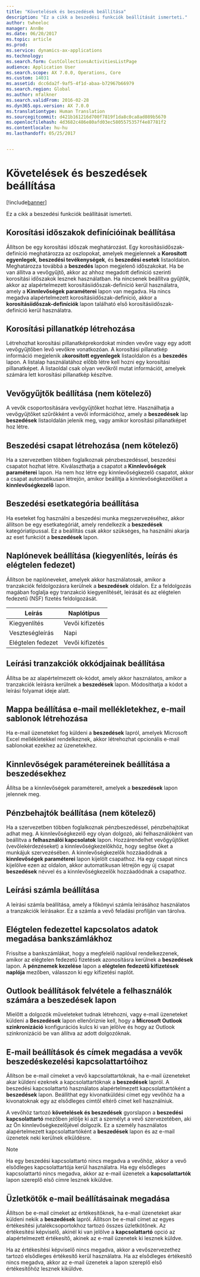 ```yaml
---
title: "Követelések és beszedések beállítása"
description: "Ez a cikk a beszedési funkciók beállítását ismerteti."
author: twheeloc
manager: AnnBe
ms.date: 06/20/2017
ms.topic: article
ms.prod: 
ms.service: dynamics-ax-applications
ms.technology: 
ms.search.form: CustCollectionsActivitiesListPage
audience: Application User
ms.search.scope: AX 7.0.0, Operations, Core
ms.custom: 14031
ms.assetid: dcc6da2f-9af5-4f1d-abaa-b72967b66979
ms.search.region: Global
ms.author: mfalkner
ms.search.validFrom: 2016-02-28
ms.dyn365.ops.version: AX 7.0.0
ms.translationtype: Human Translation
ms.sourcegitcommit: d421b161216d700f7819f1da8c0ca8ad089b5670
ms.openlocfilehash: 4d3682c486e80afd03ec5805575357f4e87781f2
ms.contentlocale: hu-hu
ms.lasthandoff: 05/25/2017


---
```


# <a name="set-up-credit-and-collections"></a>Követelések és beszedések beállítása

[!include[banner](../includes/banner.md)]


Ez a cikk a beszedési funkciók beállítását ismerteti.

<a name="set-up-aging-period-definitions"></a>Korosítási időszakok definícióinak beállítása
-------------------------------

Állítson be egy korosítási időszak meghatározást. Egy korosításiidőszak-definíció meghatározza az oszlopokat, amelyek megjelennek a **Korosított egyenlegek**, **beszedési tevékenységek**, és **beszedési esetek** listaoldalon. Meghatározza továbbá a **beszedés** lapon megjelenő időszakokat. Ha be van állítva a vevőgyűjtő, akkor az ahhoz megadott definíció szerinti korosítási időszakok lesznek használatban. Ha nincsenek beállítva gyűjtők, akkor az alapértelmezett korosításiidőszak-definíció kerül használatra, amely a **Kinnlevőségek paraméterei** lapon van megadva. Ha nincs megadva alapértelmezett korosításiidőszak-definíció, akkor a **korosításiidőszak-definíciók** lapon található első korosításiidőszak-definíció kerül használatra.

## <a name="create-an-aging-snapshot"></a>Korosítási pillanatkép létrehozása
Létrehozhat korosítási pillanatképrekordokat minden vevőre vagy egy adott vevőgyűjtőben levő vevőkre vonatkozóan. A korosítási pillanatkép információ megjelenik a**korosított egyenlegek** listaoldalon és a **beszedés** lapon. A listalap használatához előbb létre kell hozni egy korosítási pillanatképet. A listaoldal csak olyan vevőkről mutat információt, amelyek számára lett korosítási pillanatkép készítve.

## <a name="optional-set-up-customer-pools"></a>Vevőgyűjtők beállítása (nem kötelező)
A vevők csoportosítására vevőgyűjtőket hozhat létre. Használhatja a vevőgyűjtőket szűrőkként a vevői információhoz, amely a **beszedések** lap **beszedések** listaoldalán jelenik meg, vagy amikor korosítási pillanatképet hoz létre.

## <a name="optional-create-a-collections-team"></a>Beszedési csapat létrehozása (nem kötelező)
Ha a szervezetben többen foglalkoznak pénzbeszedéssel, beszedési csapatot hozhat létre. Kiválaszthatja a csapatot a **Kinnlevőségek paraméterei** lapon. Ha nem hoz létre egy kinnlevőségkezelő csapatot, akkor a csapat automatikusan létrejön, amikor beállítja a kinnlevőségkezelőket a **kinnlevőségkezelő** lapon.

## <a name="set-up-a-collections-case-category"></a>Beszedési esetkategória beállítása
Ha eseteket fog használni a beszedési munka megszervezéséhez, akkor állítson be egy esetkategóriát, amely rendelkezik a **beszedések** kategóriatípussal. Ez a beállítás csak akkor szükséges, ha használni akarja az eset funkciót a **beszedések** lapon.

## <a name="set-up-journal-names-settlement-writeoff-and-nsf"></a>Naplónevek beállítása (kiegyenlítés, leírás és elégtelen fedezet)
Állítson be naplóneveket, amelyek akkor használatosak, amikor a tranzakciók feldolgozásra kerülnek a **beszedések** oldalon. Ez a feldolgozás magában foglalja egy tranzakció kiegyenlítését, leírását és az elégtelen fedezetű (NSF) fizetés feldolgozását.

| Leírás | Naplótípus     |
|-------------|------------------|
| Kiegyenlítés  | Vevői kifizetés |
| Veszteségleírás   | Napi            |
| Elégtelen fedezet         | Vevői kifizetés |

## <a name="set-up-a-reason-code-for-writeoff-transactions"></a>Leírási tranzakciók okkódjainak beállítása
Állítsa be az alapértelmezett ok-kódot, amely akkor használatos, amikor a tranzakciók leírásra kerülnek a **beszedések** lapon. Módosíthatja a kódot a leírási folyamat ideje alatt.

## <a name="set-up-a-folder-for-email-attachments-and-create-email-templates"></a>Mappa beállítása e-mail mellékletekhez, e-mail sablonok létrehozása
Ha e-mail üzeneteket fog küldeni a **beszedések** lapról, amelyek Microsoft Excel mellékletekkel rendelkeznek, akkor létrehozhat opcionális e-mail sablonokat ezekhez az üzenetekhez.

## <a name="set-up-accounts-receivable-parameters-for-collections"></a>Kinnlevőségek paramétereinek beállítása a beszedésekhez
Állítsa be a kinnlevőségek paramétereit, amelyek a **beszedések** lapon jelennek meg.

## <a name="optional-set-up-collections-agents"></a>Pénzbehajtók beállítása (nem kötelező)
Ha a szervezetben többen foglalkoznak pénzbeszedéssel, pénzbehajtókat adhat meg. A kinnlevőségkezelő egy olyan dolgozó, aki felhasználóként van beállítva a **felhasználói kapcsolatok** lapon. Hozzárendelhet vevőgyűjtőket (vevőlekérdezéseket) a kinnlevőségkezelőkhöz, hogy segítse őket a munkájuk szervezésében. A kinnlevőségkezelők hozzáadódnak a **kinnlevőségek paraméterei** lapon kijelölt csapathoz. Ha egy csapat nincs kijelölve ezen az oldalon, akkor automatikusan létrejön egy új csapat **beszedések** névvel és a kinnlevőségkezelők hozzáadódnak a csapathoz.

## <a name="set-up-a-writeoff-account"></a>Leírási számla beállítása
A leírási számla beállítása, amely a főkönyvi számla leírásához használatos a tranzakciók leírásakor. Ez a számla a vevő feladási profilján van tárolva.

## <a name="set-up-nsf-information-for-bank-accounts"></a>Elégtelen fedezettel kapcsolatos adatok megadása bankszámlákhoz
Frissítse a bankszámlákat, hogy a megfelelő naplóval rendelkezzenek, amikor az elégtelen fedezetű fizetések azonosításra kerülnek a **beszedések** lapon. A **pénznemek kezelése** lapon a **elégtelen fedezetű kifizetések naplója** mezőben, válasszon ki egy kifizetési naplót.

## <a name="set-up-outlook-settings-for-users-of-the-collections-page"></a>Outlook beállítások felvétele a felhasználók számára a beszedések lapon
Mielőtt a dolgozók műveleteket tudnak létrehozni, vagy e-mail üzeneteket küldeni a **Beszedések** lapon ellenőriznie kell, hogy a **Microsoft Outlook szinkronizáció** konfigurációs kulcs ki van jelölve és hogy az Outlook szinkronizáció be van állítva az adott dolgozóknak.

## <a name="set-up-email-and-address-settings-for-collections-customer-contacts"></a>E-mail beállítások és címek megadása a vevők beszedéskezelési kapcsolattartóihoz
Állítson be e-mail címeket a vevő kapcsolattartóknak, ha e-mail üzeneteket akar küldeni ezeknek a kapcsolattartóknak a **beszedések** lapról. A beszedési kapcsolattartó használatos alapértelmezett kapcsolattartóként a **beszedések** lapon. Beállíthat egy kivonatküldési címet egy vevőhöz ha a kivonatoknak egy az elsődleges címtől eltérő címet kell használniuk. 

A vevőhöz tartozó **követelések és beszedések** gyorslapon a **beszedési kapcsolattartó** mezőben jelölje ki azt a személyt a vevő szervezetében, aki az Ön kinnlevőségkezelőjével dolgozik. Ez a személy használatos alapértelmezett kapcsolattartóként a **beszedések** lapon és az e-mail üzenetek neki kerülnek elküldésre. 

> [!NOTE] 
> Ha egy beszedési kapcsolattartó nincs megadva a vevőhöz, akkor a vevő elsődleges kapcsolattartója kerül használatra. Ha egy elsődleges kapcsolattartó nincs megadva, akkor az e-mail üzenetek a **kapcsolattartók** lapon szereplő első címre lesznek kiküldve.

## <a name="set-up-email-settings-for-salespeople"></a>Üzletkötők e-mail beállításainak megadása
Állítson be e-mail címeket az értékesítőknek, ha e-mail üzeneteket akar küldeni nekik a **beszedések** lapról. Állítson be e-mail címet az egyes értékesítési jutalékcsoportokhoz tartozó összes üzletkötőnek. Az értékesítési képviselő, akinél ki van jelölve a **kapcsolattartó** opció az alapértelmezett értékesítő, akinek az e-mail üzenetek ki lesznek küldve. 

Ha az értékesítési képviselő nincs megadva, akkor a vevőszervezethez tartozó elsődleges értékesítő kerül használatra. Ha az elsődleges értékesítő nincs megadva, akkor az e-mail üzenetek a lapon szereplő első értékesítőhöz lesznek kiküldve.




